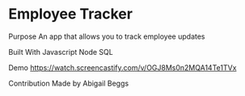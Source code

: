 # Employee Tracker

Purpose
An app that allows you to track employee updates

Built With
Javascript
Node
SQL

Demo
https://watch.screencastify.com/v/OGJ8Ms0n2MQA14Te1TVx

Contribution
Made by Abigail Beggs
